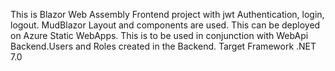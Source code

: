 This is Blazor Web Assembly Frontend project with jwt Authentication, login, logout.  MudBlazor Layout and components are used. This can be deployed on Azure Static WebApps. This is to be used in conjunction with WebApi Backend.Users and Roles created in the Backend. Target Framework .NET 7.0
